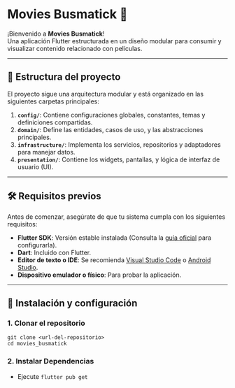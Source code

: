 # Movies Busmatick 🎥

¡Bienvenido a **Movies Busmatick**!  
Una aplicación Flutter estructurada en un diseño modular para consumir y visualizar contenido relacionado con películas.

---

## 📂 Estructura del proyecto

El proyecto sigue una arquitectura modular y está organizado en las siguientes carpetas principales:

1. **`config/`**: Contiene configuraciones globales, constantes, temas y definiciones compartidas.
2. **`domain/`**: Define las entidades, casos de uso, y las abstracciones principales.
3. **`infrastructure/`**: Implementa los servicios, repositorios y adaptadores para manejar datos.
4. **`presentation/`**: Contiene los widgets, pantallas, y lógica de interfaz de usuario (UI).

---

## 🛠️ Requisitos previos

Antes de comenzar, asegúrate de que tu sistema cumpla con los siguientes requisitos:

- **Flutter SDK**: Versión estable instalada (Consulta la [guía oficial](https://flutter.dev/docs/get-started/install) para configurarla).
- **Dart**: Incluido con Flutter.
- **Editor de texto o IDE**: Se recomienda [Visual Studio Code](https://code.visualstudio.com/) o [Android Studio](https://developer.android.com/studio).
- **Dispositivo emulador o físico**: Para probar la aplicación.

---

## 🚀 Instalación y configuración

### 1. Clonar el repositorio


```
git clone <url-del-repositorio>
cd movies_busmatick
```

### 2. Instalar Dependencias
- Ejecute ``` flutter pub get ```

